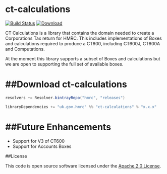 
ct-calculations
====
[![Build Status](https://travis-ci.org/hmrc/ct-calculations.svg?branch=master)](https://travis-ci.org/hmrc/ct-calculations) [ ![Download](https://api.bintray.com/packages/hmrc/releases/ct-calculations/images/download.svg) ](https://bintray.com/hmrc/releases/ct-calculations/_latestVersion)

 

CT Calculations is a library that contains the domain needed to create a Corporations Tax return for HMRC. This includes implementations of Boxes and calculations required to produce a CT600, including CT600J, CT600A and Computations. 

At the moment this library supports a subset of Boxes and calculations but we are open to supporting the full set of available boxes. 

##Download ct-calculations
====
```scala
resolvers += Resolver.bintrayRepo("hmrc", "releases")

libraryDependencies += "uk.gov.hmrc" %% "ct-calculations" % "x.x.x"
```

##Future Enhancements
====
* Support for V3 of CT600
* Support for Accounts Boxes

##License
 
This code is open source software licensed under the [Apache 2.0 License]("http://www.apache.org/licenses/LICENSE-2.0.html").
